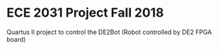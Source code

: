 # ECE 2031 Project Fall 2018

Quartus II project to control the DE2Bot (Robot controlled by DE2 FPGA board)

